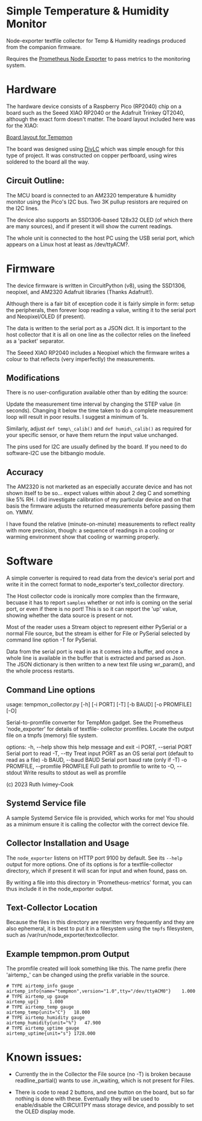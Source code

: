 # Simple Temperature & Humidity Monitor

Node-exporter textfile collector for Temp & Humidity readings produced
from the companion firmware.

Requires the [Prometheus Node
Exporter](https://github.com/prometheus/node_exporter) to pass metrics
to the monitoring system.

# Hardware

The hardware device consists of a Raspberry Pico (RP2040) chip on a board
such as the Seeed XIAO RP2040 or the Adafruit Trinkey QT2040, although
the exact form doesn't matter. The board layout included here was for the
XIAO:

[Board layout for Tempmon](hardware/TempMon-PCB.png)

The board was designed using [DiyLC](https://bancika.github.io/diy-layout-creator/) which
was simple enough for this type of project. It was constructed on 
copper perfboard, using wires soldered to the board all the way.

## Circuit Outline:

The MCU board is connected to an AM2320 temperature & humidity monitor
using the Pico's I2C bus. Two 3K pullup resistors are required on the
I2C lines.

The device also supports an SSD1306-based 128x32 OLED (of which there
are many sources), and if present it will show the current readings.

The whole unit is connected to the host PC using the USB serial port,
which appears on a Linux host at least as /dev/ttyACM?.

# Firmware

The device firmware is written in CircuitPython (v8), using the SSD1306,
neopixel, and AM2320 Adafruit libraries (Thanks Adafruit!).

Although there is a fair bit of exception code it is fairly simple
in form: setup the peripherals, then forever loop reading a value, writing
it to the serial port and Neopixel/OLED (if present).

The data is written to the serial port as a JSON dict. It is important to
the host collector that it is all on one line as the collector relies
on the linefeed as a 'packet' separator.

The Seeed XIAO RP2040 includes a Neopixel which the firmware writes a
colour to that reflects (very imperfectly) the measurements.

## Modifications

There is no user-configuration available other than by editing the source:

Update the measurement time interval by changing the STEP value (in
seconds). Changing it below the time taken to do a complete measurement
loop will result in poor results. I suggest a minimum of 1s.

Similarly, adjust `def temp\_calib()` and `def humid\_calib()` as required
for your specific sensor, or have them return the input value unchanged.

The pins used for I2C are usually defined by the board. If you need to
do software-I2C use the bitbangio module.

## Accuracy

The AM2320 is not marketed as an especially accurate device and has
not shown itself to be so... expect values within about 2 deg C 
and something like 5% RH. I did investigate calibration of my 
particular device and on that basis the firmware adjusts the returned
measurements before passing them on. YMMV.

I have found the relative (minute-on-minute) measurements to reflect
reality with more precision, though: a sequence of readings in a
cooling or warming environment show that cooling or warming properly.

# Software

A simple converter is required to read data from the device's serial
port and write it in the correct format to node\_exporter's 
text\_collector directory.

The Host collector code is ironically more complex than the firmware,
becuase it has to report `samples` whether or not info is coming on the
serial port, or even if there is no port! This is so it can report the
'up' value, showing whether the data source is present or not.

Most of the reader uses a Stream object to represent either PySerial
or a normal File source, but the stream is either for File or PySerial
selected by command line option -T for PySerial.

Data from the serial port is read in as it comes into a buffer, and
once a whole line is available in the buffer that is extracted and
parsed as Json. The JSON dictionary is then written to a new text file
using wr\_param(), and the whole process restarts.

## Command Line options

usage: tempmon\_collector.py [-h] [-i PORT] [-T] [-b BAUD] [-o PROMFILE] [-O]

Serial-to-promfile converter for TempMon gadget. See the Prometheus 'node\_exporter' for details of textfile-
collector promfiles. Locate the output file on a tmpfs (memory) file system.

options:
  -h, --help            show this help message and exit
  -i PORT, --serial PORT
                        Serial port to read
  -T, --tty             Treat input PORT as an OS serial port (default to read as a file)
  -b BAUD, --baud BAUD  Serial port baud rate (only if -T)
  -o PROMFILE, --promfile PROMFILE
                        Full path to promfile to write to
  -O, --stdout          Write results to stdout as well as promfile

(c) 2023 Ruth Ivimey-Cook

## Systemd Service file

A sample Systemd Service file is provided, which works for me! You should
as a minimum ensure it is calling the collector with the correct device file.


## Collector Installation and Usage

The `node_exporter` listens on HTTP port 9100 by default. See its `--help`
output for more options. One of its options is for a textfile-collector
directory, which if present it will scan for input and when found,
pass on.

By writing a file into this directory in 'Prometheus-metrics' format,
you can thus include it in the node\_exporter output.

## Text-Collector Location

Because the files in this directory are rewritten very frequently and
they are also ephemeral, it is best to put it in a filesystem using the
`tmpfs` filesystem, such as /var/run/node\_exporter/textcollector.

## Example tempmon.prom Output

The promfile created will look something like this. The name prefix
(here 'airtemp_' can be changed using the prefix variable in the source.

    # TYPE airtemp_info gauge
    airtemp_info{name="tempmon",version="1.0",tty="/dev/ttyACM0"}    1.000
    # TYPE airtemp_up gauge
    airtemp_up{}    1.000
    # TYPE airtemp_temp gauge
    airtemp_temp{unit="C"}   18.000
    # TYPE airtemp_humidity gauge
    airtemp_humidity{unit="%"}   47.900
    # TYPE airtemp_uptime gauge
    airtemp_uptime{unit="s"} 1728.000


# Known issues:

* Currently the in the Collector the File source (no -T) is broken
because readline\_partial() wants to use .in\_waiting, which is not
present for Files.

* There is code to read 2 buttons, and one button on the board, but
so far nothing is done with these. Eventually they will be used to
enable/disable the CIRCUITPY mass storage device, and possibly to set
the OLED display mode.

